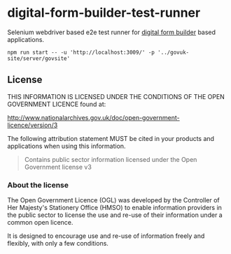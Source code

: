 # digital-form-builder-test-runner

Selenium webdriver based e2e test runner for [digital form builder](https://github.com/DEFRA/digital-form-builder) based applications.

`npm run start -- -u 'http://localhost:3009/' -p '../govuk-site/server/govsite'`

## License

THIS INFORMATION IS LICENSED UNDER THE CONDITIONS OF THE OPEN GOVERNMENT LICENCE found at:

http://www.nationalarchives.gov.uk/doc/open-government-licence/version/3

The following attribution statement MUST be cited in your products and applications when using this information.

> Contains public sector information licensed under the Open Government license v3

### About the license

The Open Government Licence (OGL) was developed by the Controller of Her Majesty's Stationery Office (HMSO) to enable information providers in the public sector to license the use and re-use of their information under a common open licence.

It is designed to encourage use and re-use of information freely and flexibly, with only a few conditions.